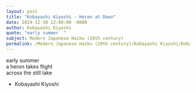 ```yaml
---
layout: post
title: "Kobayashi Kiyoshi - Heron at Dawn"
date: 2024-12-30 12:00:00 -0000
author: Kobayashi Kiyoshi
quote: "early summer  "
subject: Modern Japanese Haiku (20th century)
permalink: /Modern Japanese Haiku (20th century)/Kobayashi Kiyoshi/Kobayashi Kiyoshi - Heron at Dawn
---
```


early summer  
a heron takes flight  
across the still lake

- Kobayashi Kiyoshi
